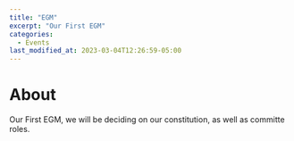 ```yaml
---
title: "EGM"
excerpt: "Our First EGM"
categories:
  - Events
last_modified_at: 2023-03-04T12:26:59-05:00
---
```


# About

Our First EGM, we will be deciding on our constitution, as well as committe roles.